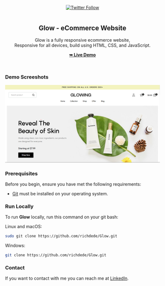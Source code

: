<div align="center">
  
[![Twitter Follow](https://img.shields.io/twitter/follow/iamt_toby?style=social)](https://twitter.com/intent/follow?screen_name=iamt_toby)
  <br />
  <br />

  <h2 align="center">Glow - eCommerce Website</h2>

  Glow is a fully responsive ecommerce website, <br />Responsive for all devices, build using HTML, CSS, and JavaScript.

  <a href="https://glow-mocha.vercel.app/"><strong>➥ Live Demo</strong></a>

</div>

<br />

### Demo Screeshots

![Glowing Desktop Demo](./desktop.png "Desktop Demo")

### Prerequisites

Before you begin, ensure you have met the following requirements:

* [Git](https://git-scm.com/downloads "Download Git") must be installed on your operating system.

### Run Locally

To run **Glow** locally, run this command on your git bash:

Linux and macOS:

```bash
sudo git clone https://github.com/richdede/Glow.git
```

Windows:

```bash
git clone https://github.com/richdede/Glow.git
```

### Contact

If you want to contact with me you can reach me at [LinkedIn](https://www.linkedin.com/in/dee-prince-dede-970913217/).
